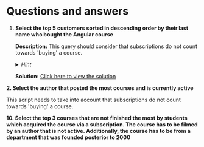 # Questions and answers

1. **Select the top 5 customers sorted in descending order by their last name who bought the Angular course**

   **Description:** This query should consider that subscriptions do not count towards 'buying' a course.

   <details>
     <summary><i>Hint</i></summary>
     <p>You can use joins and conditional statements to filter the appropriate data.</p>
   </details>

   **Solution:** [Click here to view the solution](./scripts/solutions/1.sql)

**2. Select the author that posted the most courses and is currently active**

This script needs to take into account that subscriptions do not count towards 'buying' a course.

**10. Select the top 3 courses that are not finished the most by students which acquired the course via a subscription. The course has to be filmed by an author that is not active. Additionally, the course has to be from a department that was founded posterior to 2000**
